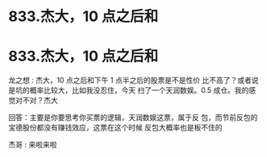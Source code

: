 # 833.杰大，10 点之后和

# 833.杰大，10 点之后和

龙之想 : 杰大，10 点之后和下午 1 点半之后的股票是不是性价 比不高了？或者说是坑的概率比较大，比如我没忍住，今天 扫了一个天润数娱。0.5 成仓。我的感觉对不对？杰大

回答：主要是你要思考你买票的逻辑，天润数娱这票，属于反 包，而节前反包的宝德股份都没有赚钱效应，这票在这个时候 反包大概率也是板不住的

杰哥 : 来啦来啦